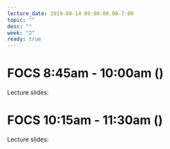 ```yaml
---
lecture_date: 2019-08-14 09:00:00.00-7:00
topic: ""
desc: ""
week: "2"
ready: true
---
```


# FOCS 8:45am - 10:00am ()

Lecture slides: 


# FOCS 10:15am - 11:30am ()

Lecture slides: 

